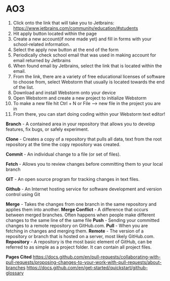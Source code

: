 # AO3

1. Click onto the link that will take you to Jetbrains: https://www.jetbrains.com/community/education/#students
2. Hit apply button located within the page
3. Create a new account(if none made yet) and fill in forms with your school-related information.
4. Select the apply now button at the end of the form
5. Periodically check school email that was used in making account for email returned by Jetbrains
6. When found email by Jetbrains, select the link that is located within the email.
7. From the link, there are a variety of free educational licenses of software to choose from, select Webstorm that usually is located towards the end of the list.
8. Download and install Webstorm onto your device
9. Open Webstorm and create a new project to initialize Webstorm
10. To make a new file hit Ctrl + N or File --> new file in the project you are in
11. From there, you can start doing coding within your Webstorm text editor!



**Branch** - A contained area in your repository that allows you to develop features, fix bugs, or safely experiment.

**Clone** - Creates a copy  of a repository that pulls all data, text from the root repository at the time the copy repository was created.

**Commit** - An individual change to a file (or set of files).

**Fetch** - Allows you to review changes before committing them to your local branch

**GIT** - An open source program for tracking changes in text files.

**Github** - An Internet hosting service for software development and version control using Git

**Merge** - Takes the changes from one branch in the same repository and applies them into another. 
**Merge Conflict** - A difference that occurs between merged branches. Often happens when people make different changes to the same line of the same file
**Push** -  Sending your committed changes to a remote repository on GitHub.com.
**Pull** - When you are fetching in changes and merging them.
**Remote** - The version of a repository or branch that is hosted on a server, most likely GitHub.com.
**Repository** - A repository is the most basic element of GitHub, can be referred to as simple as a project folder. It can contain all project files.


**Pages Cited**
https://docs.github.com/en/pull-requests/collaborating-with-pull-requests/proposing-changes-to-your-work-with-pull-requests/about-branches
https://docs.github.com/en/get-started/quickstart/github-glossary

